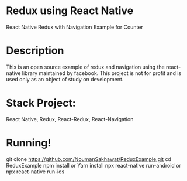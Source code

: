 # Redux using React Native

React Native Redux with Navigation Example for Counter

# Description
This is an open source example of redux and navigation using the react-native library maintained by facebook. This project is not for profit and is used only as an object of study on development.

# Stack Project:
React Native, Redux, React-Redux, React-Navigation

# Running!
git clone https://github.com/NoumanSakhawat/ReduxExample.git
cd ReduxExample
npm install or Yarn install
npx react-native run-android or npx react-native run-ios
  
